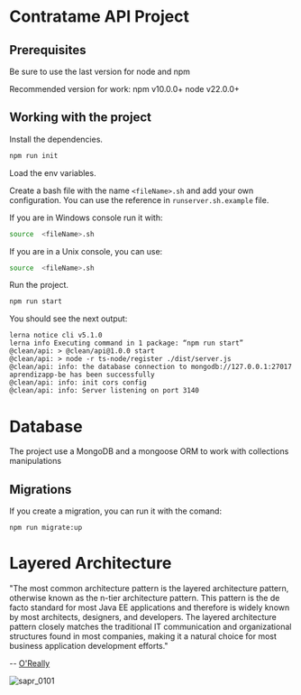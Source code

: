 
# Contratame API Project

## Prerequisites

Be sure to use the last version for node and npm

Recommended version for work:
npm v10.0.0+
node v22.0.0+

## Working with the project

Install the dependencies.

```sh
npm run init
```

Load the env variables.

Create a bash file with the name `<fileName>.sh` and add your own configuration. You can use the reference in `runserver.sh.example` file.

If you are in Windows console run it with:
```sh
source  <fileName>.sh
```

If you are in a Unix console, you can use:
```sh
source  <fileName>.sh
```

Run the project.
```sh
npm run start
```

You should see the next output:
```
lerna notice cli v5.1.0  
lerna info Executing command in 1 package: “npm run start”  
@clean/api: > @clean/api@1.0.0 start  
@clean/api: > node -r ts-node/register ./dist/server.js  
@clean/api: info: the database connection to mongodb://127.0.0.1:27017 aprendizapp-be has been successfully  
@clean/api: info: init cors config  
@clean/api: info: Server listening on port 3140
```


# Database

The project use a MongoDB and a mongoose ORM to work with collections manipulations

## Migrations

If you create a migration, you can run it with the comand:

```
npm run migrate:up
```


# Layered Architecture

"The most common architecture pattern is the layered architecture pattern, otherwise known as the n-tier architecture pattern. This pattern is the de facto standard for most Java EE applications and therefore is widely known by most architects, designers, and developers. The layered architecture pattern closely matches the traditional IT communication and organizational structures found in most companies, making it a natural choice for most business application development efforts."

-- [O'Really](https://www.oreilly.com/library/view/software-architecture-patterns/9781491971437/ch01.html)

![sapr_0101](https://github.com/magdy-zon/aprendizapp-backend/assets/609756/8f247b16-850f-413c-a4a7-3f8620bd41ba)



